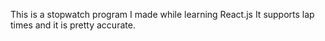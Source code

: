 This is a stopwatch program I made while learning React.js
It supports lap times and it is pretty accurate.
